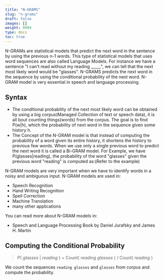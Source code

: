 ```yaml
---
title: "N-GRAMS"
slug: "n-grams"
draft: false
images: []
weight: 9994
type: docs
toc: true
---
```


N-GRAMs are statistical models that predict the next word in the sentence by using the previous n-1 words. This type of statistical models that uses word sequences are also called Language Models. For instance we have a sentence "I can't read without my reading _____", we can tell that the next most likely word would be "glasses". N-GRAMS predicts the next word in the sequence by using the conditional probability of the next word. N-GRAM model is very essential in speech and language processing.

## Syntax
 - The conditional probability of the next most likely word can be obtained by using a big corpus(Managed Collection of text or speech data), it is all bout counting things(words) from the corpus. The goal is to find P(w|h), which the probability of next word in the sequence given some history h.
 - The Concept of the N-GRAM model is that instead of computing the probability of a word given its entire history, it shortens the history to previous few words. When we use only a single previous word to predict the next word it is called a Bi-GRAM model. For Example, we have P(glasses|reading), the probability of the word "glasses" given the previous word "reading" is computed as:(Refer to the example)

N-GRAM models are very important when we have to identify words in a noisy and ambiguous input. N-GRAM models are used in:

- Speech Recognition
- Hand Writing Recognition 
- Spell Correction
- Machine Translation
- many other applications

You can read more about N-GRAM models in:

- Speech and Language Processing
Book by Daniel Jurafsky and James H. Martin

## Computing the Conditional Probability
 



> P( *glasses* | *reading* ) = Count( *reading glasses* ) / Count( *reading* )

We count the sequences `reading glasses` and `glasses` from corpus and compute the probability.

